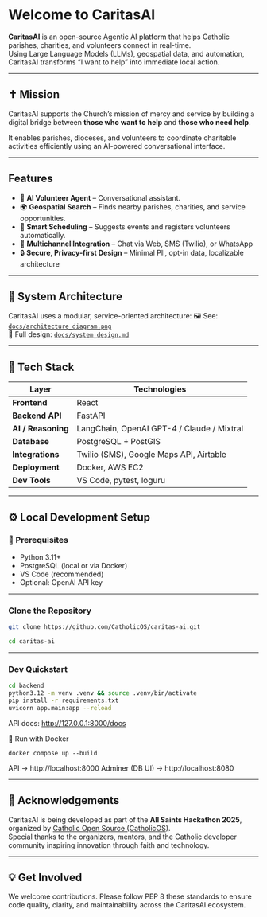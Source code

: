 # Welcome to CaritasAI


**CaritasAI** is an open-source Agentic AI platform that helps Catholic parishes, charities, and volunteers connect in real-time.  
Using Large Language Models (LLMs), geospatial data, and automation, CaritasAI transforms “I want to help” into immediate local action.

---

## ✝️ Mission
CaritasAI supports the Church’s mission of mercy and service by building a digital bridge between **those who want to help** and **those who need help**.  

It enables parishes, dioceses, and volunteers to coordinate charitable activities efficiently using an AI-powered conversational interface.

---

## Features
- 🤖 **AI Volunteer Agent** – Conversational assistant.
- 🌍 **Geospatial Search** – Finds nearby parishes, charities, and service opportunities.
- 📅 **Smart Scheduling** – Suggests events and registers volunteers automatically. 
- 💬 **Multichannel Integration** – Chat via Web, SMS (Twilio), or WhatsApp  
- 🔒 **Secure, Privacy-first Design** – Minimal PII, opt-in data, localizable architecture  

---

## 🧠 System Architecture
CaritasAI uses a modular, service-oriented architecture:
🖼️ See: [`docs/architecture_diagram.png`](docs/architecture_diagram.png)  
📘 Full design: [`docs/system_design.md`](docs/system_design.md)

---

## 🧰 Tech Stack

| Layer | Technologies |
|--------|---------------|
| **Frontend** | React |
| **Backend API** | FastAPI |
| **AI / Reasoning** | LangChain, OpenAI GPT-4 / Claude / Mixtral |
| **Database** | PostgreSQL + PostGIS |
| **Integrations** | Twilio (SMS), Google Maps API, Airtable |
| **Deployment** | Docker, AWS EC2  |
| **Dev Tools** | VS Code, pytest, loguru |

---


## ⚙️ Local Development Setup

### 🧩 Prerequisites
- Python 3.11+
- PostgreSQL (local or via Docker)
- VS Code (recommended)
- Optional: OpenAI API key
---
 
### Clone the Repository
```bash
git clone https://github.com/CatholicOS/caritas-ai.git

cd caritas-ai
```
---

###  Dev Quickstart
```bash
cd backend
python3.12 -m venv .venv && source .venv/bin/activate
pip install -r requirements.txt
uvicorn app.main:app --reload
```
API docs: http://127.0.0.1:8000/docs

🐳 Run with Docker
```
docker compose up --build
```
API → http://localhost:8000
Adminer (DB UI) → http://localhost:8080

---

## 🙏 Acknowledgements
CaritasAI is being developed as part of the **All Saints Hackathon 2025**, organized by [Catholic Open Source (CatholicOS)](https://github.com/CatholicOS).  
Special thanks to the organizers, mentors, and the Catholic developer community inspiring innovation through faith and technology.

---
## 💡 Get Involved
We welcome contributions.
Please follow PEP 8 these standards to ensure code quality, clarity, and maintainability across the CaritasAI ecosystem.







